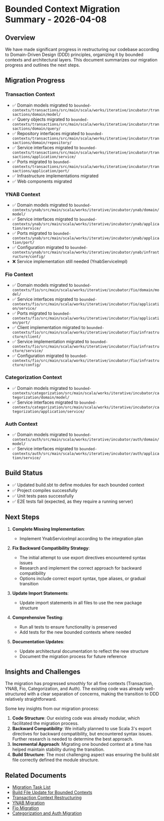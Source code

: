 # Bounded Context Migration Summary - 2026-04-08

## Overview

We have made significant progress in restructuring our codebase according to Domain-Driven Design (DDD) principles, organizing it by bounded contexts and architectural layers. This document summarizes our migration progress and outlines the next steps.

## Migration Progress

### Transaction Context
- ✅ Domain models migrated to `bounded-contexts/transactions/src/main/scala/works/iterative/incubator/transactions/domain/model/`
- ✅ Query objects migrated to `bounded-contexts/transactions/src/main/scala/works/iterative/incubator/transactions/domain/query/`
- ✅ Repository interfaces migrated to `bounded-contexts/transactions/src/main/scala/works/iterative/incubator/transactions/domain/repository/`
- ✅ Service interfaces migrated to `bounded-contexts/transactions/src/main/scala/works/iterative/incubator/transactions/application/service/`
- ✅ Ports migrated to `bounded-contexts/transactions/src/main/scala/works/iterative/incubator/transactions/application/port/`
- ✅ Infrastructure implementations migrated
- ✅ Web components migrated

### YNAB Context
- ✅ Domain models migrated to `bounded-contexts/ynab/src/main/scala/works/iterative/incubator/ynab/domain/model/`
- ✅ Service interfaces migrated to `bounded-contexts/ynab/src/main/scala/works/iterative/incubator/ynab/application/service/`
- ✅ Ports migrated to `bounded-contexts/ynab/src/main/scala/works/iterative/incubator/ynab/application/port/`
- ✅ Configuration migrated to `bounded-contexts/ynab/src/main/scala/works/iterative/incubator/ynab/infrastructure/config/`
- ❌ Service implementation still needed (YnabServiceImpl)

### Fio Context
- ✅ Domain models migrated to `bounded-contexts/fio/src/main/scala/works/iterative/incubator/fio/domain/model/`
- ✅ Service interfaces migrated to `bounded-contexts/fio/src/main/scala/works/iterative/incubator/fio/application/service/`
- ✅ Ports migrated to `bounded-contexts/fio/src/main/scala/works/iterative/incubator/fio/application/port/`
- ✅ Client implementation migrated to `bounded-contexts/fio/src/main/scala/works/iterative/incubator/fio/infrastructure/client/`
- ✅ Service implementation migrated to `bounded-contexts/fio/src/main/scala/works/iterative/incubator/fio/infrastructure/service/`
- ✅ Configuration migrated to `bounded-contexts/fio/src/main/scala/works/iterative/incubator/fio/infrastructure/config/`

### Categorization Context
- ✅ Domain models migrated to `bounded-contexts/categorization/src/main/scala/works/iterative/incubator/categorization/domain/model/`
- ✅ Service interfaces migrated to `bounded-contexts/categorization/src/main/scala/works/iterative/incubator/categorization/application/service/`

### Auth Context
- ✅ Domain models migrated to `bounded-contexts/auth/src/main/scala/works/iterative/incubator/auth/domain/model/`
- ✅ Service interfaces migrated to `bounded-contexts/auth/src/main/scala/works/iterative/incubator/auth/application/service/`

## Build Status

- ✅ Updated build.sbt to define modules for each bounded context
- ✅ Project compiles successfully
- ✅ Unit tests pass successfully
- ✅ E2E tests fail (expected, as they require a running server)

## Next Steps

1. **Complete Missing Implementation**:
   - Implement YnabServiceImpl according to the integration plan

2. **Fix Backward Compatibility Strategy**:
   - The initial attempt to use export directives encountered syntax issues
   - Research and implement the correct approach for backward compatibility
   - Options include correct export syntax, type aliases, or gradual transition

3. **Update Import Statements**:
   - Update import statements in all files to use the new package structure

4. **Comprehensive Testing**:
   - Run all tests to ensure functionality is preserved
   - Add tests for the new bounded contexts where needed

5. **Documentation Updates**:
   - Update architectural documentation to reflect the new structure
   - Document the migration process for future reference

## Insights and Challenges

The migration has progressed smoothly for all five contexts (Transaction, YNAB, Fio, Categorization, and Auth). The existing code was already well-structured with a clear separation of concerns, making the transition to DDD relatively straightforward.

Some key insights from our migration process:

1. **Code Structure**: Our existing code was already modular, which facilitated the migration process.
2. **Backward Compatibility**: We initially planned to use Scala 3's export directives for backward compatibility, but encountered syntax issues. Further research is needed to determine the best approach.
3. **Incremental Approach**: Migrating one bounded context at a time has helped maintain stability during the transition.
4. **Build Structure**: The most challenging aspect was ensuring the build.sbt file correctly defined the module structure.

## Related Documents

- [Migration Task List](20260407-migration-task-list.md)
- [Build File Update for Bounded Contexts](20260407-build-file-update.md)
- [Transaction Context Restructuring](20260405-transaction-context-restructuring.md)
- [YNAB Migration](20260408-ynab-migration.md)
- [Fio Migration](20260408-fio-migration.md)
- [Categorization and Auth Migration](20260408-categorization-auth-migration.md)